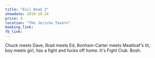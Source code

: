 ```yaml
---
title: "Evil Dead 2"
showdate: 2019-10-24
price: 4
location: "The Jericho Tavern"
booking_link: 
fb_link: 
---
```

Chuck meets Dave, Brad meets Ed, Bonham-Carter meets Meatloaf's tit, boy meets girl, has a fight and fucks off home. It's Fight Club. Bosh.